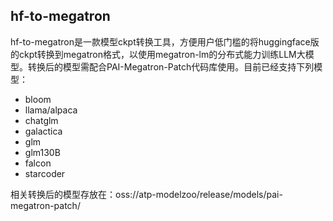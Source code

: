 ## hf-to-megatron
hf-to-megatron是一款模型ckpt转换工具，方便用户低门槛的将huggingface版的ckpt转换到megatron格式，以使用megatron-lm的分布式能力训练LLM大模型。转换后的模型需配合PAI-Megatron-Patch代码库使用。目前已经支持下列模型：

+ bloom
+ llama/alpaca
+ chatglm
+ galactica
+ glm
+ glm130B
+ falcon
+ starcoder

相关转换后的模型存放在：oss://atp-modelzoo/release/models/pai-megatron-patch/
